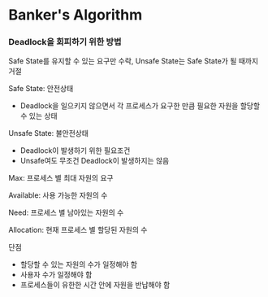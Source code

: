 # Banker's Algorithm

### Deadlock을 회피하기 위한 방법

Safe State를 유지할 수 있는 요구만 수락, Unsafe State는 Safe State가 될 때까지 거절

Safe State: 안전상태
- Deadlock을 일으키지 않으면서 각 프로세스가 요구한 만큼 필요한 자원을 할당할 수 있는 상태

Unsafe State: 불안전상태
- Deadlock이 발생하기 위한 필요조건
- Unsafe여도 무조건 Deadlock이 발생하지는 않음

Max: 프로세스 별 최대 자원의 요구

Available: 사용 가능한 자원의 수

Need: 프로세스 별 남아있는 자원의 수

Allocation: 현재 프로세스 별 할당된 자원의 수


단점
- 할당할 수 있는 자원의 수가 일정해야 함
- 사용자 수가 일정해야 함
- 프로세스들이 유한한 시간 안에 자원을 반납해야 함
